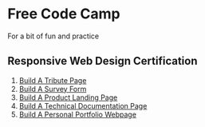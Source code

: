 # Free Code Camp

For a bit of fun and practice

## Responsive Web Design Certification

1. [Build A Tribute Page][]
2. [Build A Survey Form][]
3. [Build A Product Landing Page][]
4. [Build A Technical Documentation Page][]
5. [Build A Personal Portfolio Webpage][]

[Build A Tribute Page]: https://evanplaice.github.io/evanplaice/FreeCodeCamp/Responsive-Web-Design/1-Build-A-Tribute-Page
[Build A Survey Form]: https://evanplaice.github.io/evanplaice/FreeCodeCamp/Responsive-Web-Design/2-Build-A-Survey-Form
[Build A Product Landing Page]: https://evanplaice.github.io/evanplaice/FreeCodeCamp/Responsive-Web-Design/3-Build-A-Product-Landing-Page
[Build A Technical Documentation Page]: https://evanplaice.github.io/evanplaice/FreeCodeCamp/Responsive-Web-Design/4-Build-A-Technical-Documentation-Page
[Build A Personal Portfolio Webpage]: https://evanplaice.github.io/evanplaice/FreeCodeCamp/Responsive-Web-Design/5-Build-A-Personal-Portfolio-Webpage
